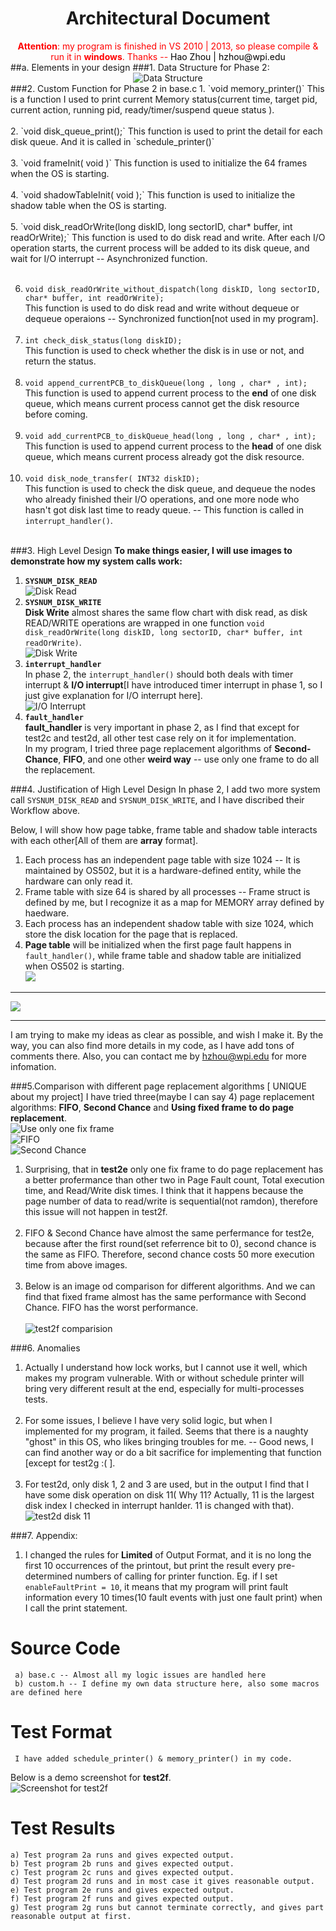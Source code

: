 <h1 style="text-align:center;">Architectural Document </h1>
<section style="text-align:center; color:red">
<b>Attention</b>: my program is finished in VS 2010 | 2013, so please compile & run it in <b>windows</b>. Thanks -- <span style="color:#000">Hao Zhou | hzhou@wpi.edu</span>
</section>
##a. Elements in your design
###1. Data Structure for Phase 2:   
<section style="text-align:center;">
<img src="images/dataStruct.jpg" alt="Data Structure" />
</section>
###2. Custom Function for Phase 2 in base.c 
1. `void memory_printer()`   
This is a function I used to print current Memory status(current time, target pid, current action, running pid, ready/timer/suspend queue status ).   <br/><br/>
2. `void disk_queue_print();`      
This function is used to print the detail for each disk queue. And it is called in `schedule_printer()`<br/><br/>
3. `void frameInit( void )`      
This function is used to initialize the 64 frames when the OS is starting. <br/><br/>    
4. `void shadowTableInit( void );`      
This function is used to initialize the shadow table when the OS is starting. <br/><br/> 
5. `void disk_readOrWrite(long diskID, long sectorID, char* buffer, int readOrWrite);`   
This function is used to do disk read and write. After each I/O operation starts, the current process will be added to its disk queue, and wait for I/O interrupt -- Asynchronized function.<br/><br/> 

6. `void disk_readOrWrite_without_dispatch(long diskID, long sectorID, char* buffer, int readOrWrite);`    
This function is used to do disk read and write without dequeue or dequeue operaions -- Synchronized function[not used in my program].<br/><br/>
7. `int check_disk_status(long diskID);`  
This function is used to check whether the disk is in use or not, and return the status.<br/><br/>
8. `void append_currentPCB_to_diskQueue(long , long , char* , int);`    
This function is used to append current process to the **end** of one disk queue, which means current process cannot get the disk resource before coming.<br/><br/>
9. `void add_currentPCB_to_diskQueue_head(long , long , char* , int);`     
This function is used to append current process to the **head** of one disk queue, which means current process already got the disk resource.<br/><br/>
10. `void disk_node_transfer( INT32 diskID);`    
This function is used to check the disk queue, and dequeue the nodes who already finished their I/O operations, and one more node who hasn't got disk last time to ready queue. -- This function is called in `interrupt_handler()`.<br/><br/>

###3. High Level Design
**To make things easier, I will use images to demonstrate how my system calls work:**    

1. **`SYSNUM_DISK_READ`**     
![Disk Read](images/diskOperation.jpg "Disk Read")    
2. **`SYSNUM_DISK_WRITE`**     
**Disk Write** almost shares the same flow chart with disk read, as disk READ/WRITE operations are wrapped in one function `void disk_readOrWrite(long diskID, long sectorID, char* buffer, int readOrWrite)`.     
![Disk Write](images/diskWrite.jpg "Disk Write")  
3. **`interrupt_handler`**  
In phase 2, the `interrupt_handler()` should both deals with timer interrupt & **I/O interrupt**[I have introduced timer interrupt in phase 1, so I just give explanation for I/O interrupt here].     
![I/O Interrupt](images/interrupt.png "I/O Interrupt")  
4. **`fault_handler`**    
**fault_handler** is very important in phase 2, as I find that except for test2c and test2d, all other test case rely on it for implementation.     
In my program, I tried three page replacement algorithms of **Second-Chance**, **FIFO**, and one other **weird way** -- use only one frame to do all the replacement.

###4. Justification of High Level Design
In phase 2, I add two more system call `SYSNUM_DISK_READ` and `SYSNUM_DISK_WRITE`, and I have discribed their Workflow above.    

Below, I will show how page tabke, frame table and shadow table interacts with each other[All of them are **array** format].   

1. Each process has an independent page table with size 1024 -- It is maintained by OS502, but it is a hardware-defined entity, while the hardware can only read it.            
2. Frame table with size 64 is shared by all processes -- Frame struct is defined by me, but I recognize it as a map for MEMORY array defined by haedware.    
3. Each process has an independent shadow table with size 1024, which store  the disk location for the page that is replaced.    
4. **Page table** will be initialized when the first page fault happens in `fault_handler()`, while frame table and shadow table are initialized when OS502 is starting.     
![](images/justification.png)<br/>

----------

![](images/shadowTable.png)

----------

I am trying to make my ideas as clear as possible, and wish I make it. By the way, you can also find more details in my code, as I have add tons of comments there. Also, you can contact me by hzhou@wpi.edu for more infomation.       

###5.Comparison with different page replacement algorithms [  UNIQUE about my project]
I have tried three(maybe I can say 4) page replacement algorithms: **FIFO**, **Second Chance** and **Using fixed frame to do page replacement**.      
![Use only one fix frame](images/test2e_fixed.png "Use only one fix frame")     <br/>
![FIFO](images/test2e_fifo.png "FIFO")     <br/>
![Second Chance](images/test2e_secondChance.png "Second Chance")     <br/>
1. Surprising, that in **test2e** only one fix frame to do page replacement has a better profermance than other two in Page Fault count, Total execution time, and Read/Write disk times. I think that it happens because the page number of data to read/write is sequential(not ramdon), therefore this issue will not happen in test2f.    <br/><br/>
2. FIFO & Second Chance have almost the same perfermance for test2e, because after the first round(set referrence bit to 0), second chance is the same as FIFO. Therefore, second chance costs 50 more execution time from above images.     <br/><br/>
3. Below is an image od comparison for different algorithms. And we can find that fixed frame almost has the same performance with Second Chance. FIFO has the worst performance.   <br/>  
![test2f comparision](images/test2f_comparision.png "test2f comparision")     <br/>     

###6. Anomalies    
1. Actually I understand how lock works, but I cannot use it well, which makes my program vulnerable. With or without schedule printer will bring very different result at the end, especially for multi-processes tests.<br/><br/>    
2. For some issues, I believe I have very solid logic, but when I implemented for my program, it failed. Seems that there is a naughty "ghost" in this OS, who likes bringing troubles for me.  -- Good news, I can find another way or do a bit sacrifice for implementing that function [except for test2g :(  ].  <br/><br/>      
3. For test2d, only disk 1, 2 and 3 are used, but in the output I find that I have some disk operation on disk 11( Why 11? Actually, 11 is the largest disk index I checked in interrupt hanlder. 11 is changed with that).    
![test2d disk 11](images/test2d.png "test2d disk11")

###7. Appendix:    
1. I changed the rules for **Limited** of Output Format, and it is no long the first 10 occurrences of the printout, but print the result every pre-determined numbers of calling for printer function. Eg. if I set `enableFaultPrint = 10`, it means that my program will print fault information every 10 times(10 fault events with just one fault print) when I call the print statement.       


Source Code
========

     a) base.c -- Almost all my logic issues are handled here
     b) custom.h -- I define my own data structure here, also some macros are defined here

Test Format
=======
     I have added schedule_printer() & memory_printer() in my code.

Below is a demo screenshot for **test2f**.    
![Screenshot for test2f](images/test2f.png "Screenshot for test2f")     

Test Results
======
	a) Test program 2a runs and gives expected output.
	b) Test program 2b runs and gives expected output.
    c) Test program 2c runs and gives expected output.
    d) Test program 2d runs and in most case it gives reasonable output.
    e) Test program 2e runs and gives expected output.
    f) Test program 2f runs and gives expected output.
	g) Test program 2g runs but cannot terminate correctly, and gives part reasonable output at first.   
